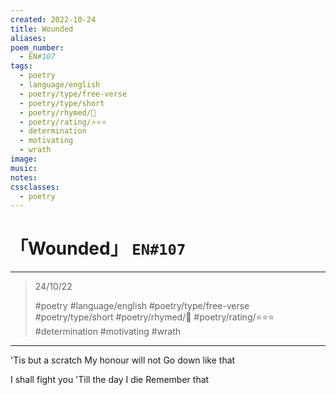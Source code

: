 ```yaml
---
created: 2022-10-24
title: Wounded
aliases:
poem_number:
  - EN#107
tags:
  - poetry
  - language/english
  - poetry/type/free-verse
  - poetry/type/short
  - poetry/rhymed/🔴
  - poetry/rating/⭐⭐⭐
  - determination
  - motivating
  - wrath
image:
music:
notes:
cssclasses:
  - poetry
---
```

# 「Wounded」 `EN#107`

---

> 24/10/22
> 
> #poetry 
> #language/english 
> #poetry/type/free-verse #poetry/type/short 
> #poetry/rhymed/🔴 
> #poetry/rating/⭐⭐⭐ 
> #determination #motivating #wrath 

---

'Tis but a scratch
My honour will not
Go down like that

I shall fight you
'Till the day I die
Remember that
